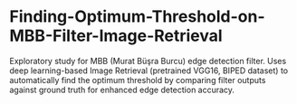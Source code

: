 # Finding-Optimum-Threshold-on-MBB-Filter-Image-Retrieval
Exploratory study for MBB (Murat Büşra Burcu) edge detection filter. Uses deep learning-based Image Retrieval (pretrained VGG16, BIPED dataset) to automatically find the optimum threshold by comparing filter outputs against ground truth for enhanced edge detection accuracy.
